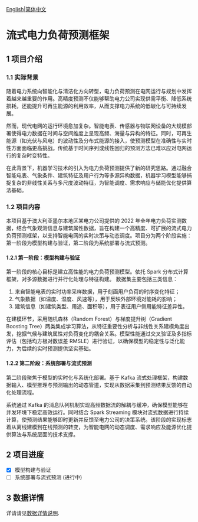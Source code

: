 [English](./README.md)|[简体中文](./README.ch-zh.md)
# **流式电力负荷预测框架**

## **1 项目介绍**

### **1.1 实际背景**

随着电力系统向智能化与清洁化方向转型，电力负荷预测在电网运行与规划中发挥着越来越重要的作用。高精度预测不仅能够帮助电力公司实现供需平衡、降低系统损耗，还能提升可再生能源的利用效率，从而支撑电力系统的低碳化与可持续发展。

然而，现代电网的运行环境愈加复杂。智能电表、传感器与物联网设备的大规模部署使得电力数据在时间与空间维度上呈现高频、海量与异构的特征。同时，可再生能源（如光伏与风电）的波动性及分布式能源的接入，使预测模型在准确性与实时性方面面临更高挑战。传统基于时间序列或线性回归的预测方法已难以应对电网运行的复杂时变特性。

在此背景下，机器学习技术的引入为电力负荷预测提供了新的研究思路。通过融合智能电表、气象条件、建筑特征及用户行为等多源异构数据，机器学习模型能够捕捉复杂的非线性关系与多尺度波动特征，为智能调度、需求响应与储能优化提供算法基础。

### **1.2 项目内容**

本项目基于澳大利亚墨尔本地区某电力公司提供的 2022 年全年电力负荷实测数据，结合气象观测信息与建筑属性数据，旨在构建一个高精度、可扩展的流式电力负荷预测框架，以支持智能电网的实时决策与动态调度。项目分为两个阶段实施：第一阶段为模型构建与验证，第二阶段为系统部署与流式预测。

#### **1.2.1 第一阶段：模型构建与验证**

第一阶段的核心目标是建立高性能的电力负荷预测模型。依托 Spark 分布式计算框架，对多源数据进行并行化处理与特征构建。
数据集主要包括三类信息：

1. 来自智能电表的实时功率采样数据，用于刻画用户负荷的时序变化特征；
2. 气象数据（如温度、湿度、风速等），用于反映外部环境对能耗的影响；
3. 建筑信息（如建筑类型、用途、面积等），用于表征用户侧用能特征差异性。

在建模环节，采用随机森林（Random Forest）与梯度提升树（Gradient Boosting Tree）两类集成学习算法，从特征重要性分析与非线性关系建模角度出发，挖掘气候与建筑属性对负荷变化的耦合关系。模型性能通过交叉验证及多指标评估（包括均方根对数误差 RMSLE）进行验证，以确保模型的稳定性与泛化能力，为后续的实时预测提供坚实基础。

#### **1.2.2 第二阶段：系统部署与流式预测**

第二阶段聚焦于模型的实时化与系统化部署。基于 Kafka 流式处理框架，构建数据输入、模型推理与预测输出的动态管道，实现从数据采集到预测结果反馈的自动化处理流程。

系统通过 Kafka 的消息队列机制实现高频数据流的解耦与缓冲，确保模型能够在并发环境下稳定高效运行。同时结合 Spark Streaming 模块对流式数据进行持续计算，使预测结果能够即时更新并反馈至电力公司的决策系统。该阶段的实现标志着从离线建模到在线预测的转变，为智能电网的动态调度、需求响应及能源优化提供算法与系统层面的技术支撑。

## **2 项目进度**

- [x] 模型构建与验证
- [ ] 系统部署与流式预测 (进行中)

## **3 数据详情**
详请请见[数据详情说明](../Dataset/README.ch-zh.md).
